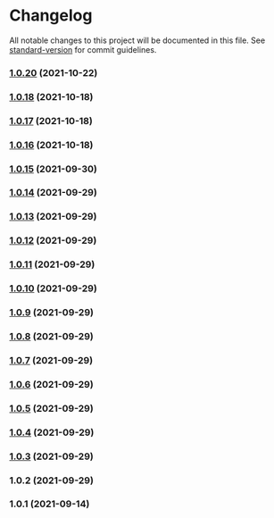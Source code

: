 # Changelog

All notable changes to this project will be documented in this file. See [standard-version](https://github.com/conventional-changelog/standard-version) for commit guidelines.

### [1.0.20](https://github.com/lbf911531/component-library/compare/v1.0.18...v1.0.20) (2021-10-22)

### [1.0.18](https://github.com/lbf911531/component-library/compare/v1.0.17...v1.0.18) (2021-10-18)

### [1.0.17](https://github.com/lbf911531/component-library/compare/v1.0.16...v1.0.17) (2021-10-18)

### [1.0.16](https://github.com/lbf911531/component-library/compare/v1.0.15...v1.0.16) (2021-10-18)

### [1.0.15](https://github.com/lbf911531/component-library/compare/v1.0.14...v1.0.15) (2021-09-30)

### [1.0.14](https://github.com/lbf911531/component-library/compare/v1.0.13...v1.0.14) (2021-09-29)

### [1.0.13](https://github.com/lbf911531/component-library/compare/v1.0.12...v1.0.13) (2021-09-29)

### [1.0.12](https://github.com/lbf911531/component-library/compare/v1.0.11...v1.0.12) (2021-09-29)

### [1.0.11](https://github.com/lbf911531/component-library/compare/v1.0.10...v1.0.11) (2021-09-29)

### [1.0.10](https://github.com/lbf911531/component-library/compare/v1.0.9...v1.0.10) (2021-09-29)

### [1.0.9](https://github.com/lbf911531/component-library/compare/v1.0.8...v1.0.9) (2021-09-29)

### [1.0.8](https://github.com/lbf911531/component-library/compare/v1.0.7...v1.0.8) (2021-09-29)

### [1.0.7](https://github.com/lbf911531/component-library/compare/v1.0.6...v1.0.7) (2021-09-29)

### [1.0.6](https://github.com/lbf911531/component-library/compare/v1.0.5...v1.0.6) (2021-09-29)

### [1.0.5](https://github.com/lbf911531/component-library/compare/v1.0.4...v1.0.5) (2021-09-29)

### [1.0.4](https://github.com/lbf911531/component-library/compare/v1.0.3...v1.0.4) (2021-09-29)

### [1.0.3](https://github.com/lbf911531/component-library/compare/v1.0.2...v1.0.3) (2021-09-29)

### 1.0.2 (2021-09-29)

### 1.0.1 (2021-09-14)
